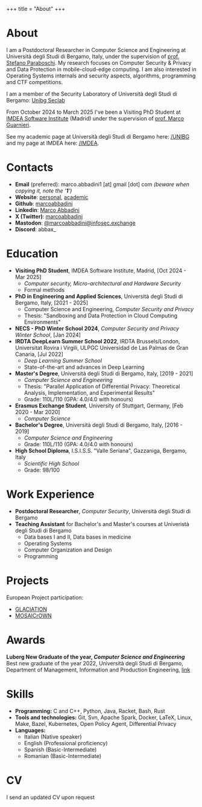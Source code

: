 +++
title = "About"
+++
<style>
span.baddirection{
unicode-bidi: bidi-override;
direction: rtl;
}
</style>

# About

I am a Postdoctoral Researcher in Computer Science and Engineering at Università degli Studi di Bergamo, Italy, under the supervision of [prof. Stefano Paraboschi](https://cs.unibg.it/parabosc/). My research focuses on Computer Security & Privacy and Data Protection in mobile-cloud-edge computing. I am also interested in Operating Systems internals and security aspects, algorithms, programming and CTF competitions.

I am a member of the Security Laboratory of Università degli Studi di Bergamo: [Unibg Seclab](https://seclab.unibg.it)

From October 2024 to March 2025 I've been a Visiting PhD Student at [IMDEA Software Institute](https://software.imdea.org/) (Madrid) under the supervision of [prof. Marco Guarnieri](https://mguarnieri.github.io/).

See my academic page at Università degli Studi di Bergamo here: [/UNIBG](https://cs.unibg.it/abbadini) and my page at IMDEA here: [/IMDEA](https://software.imdea.org/people/marco.abbadini/).


# Contacts

- **Email** (preferred): <span class="baddirection">moc [tod] liamg [ta] 1inidabba.ocram</span> *(beware when copying it, note the '**1**')*
- **Website**: [personal](https://marcoabbadini.github.io), [academic](https://cs.unibg.it/abbadini)
- **Github**: [marcoabbadini](https://github.com/marcoabbadini)
- **Linkedin**: [Marco Abbadini](https://www.linkedin.com/in/marco-abbadini-998524245)
- **X (Twitter)**: [marcoabbadini](https://twitter.com/marcoabbadini)
- **Mastodon**: [@marcoabbadini@infosec.exchange](https://infosec.exchange/@marcoabbadini)
- **Discord**: abbax_
<!-- - **Skype** : live:.cid.2fc1455443dfa9c3 <span style="color:red;">[DEPRECATED]</span> -->

# Education

- **Visiting PhD Student**, IMDEA Software Institute, Madrid, [Oct 2024 - Mar 2025]
    - *Computer security, Micro-architectural and Hardware Security*
    - Formal methods
- **PhD in Engineering and Applied Sciences**, Università degli Studi di Bergamo, Italy, [2021 - 2025]
    - Computer Science and Engineering, *Computer Security and Privacy*
    - Thesis: "Sandboxing and Data Protection in Cloud Computing Environments"
- **NECS - PhD Winter School 2024**, *Computer Security and Privacy Winter School*, [Jan 2024]
- **IRDTA DeepLearn Summer School 2022**, IRDTA Brussels/London, Universitat Rovira i Virgili, ULPGC Universidad de Las Palmas de Gran Canaria, [Jul 2022]
    - *Deep Learning Summer School*
    - State-of-the-art and advances in Deep Learning
- **Master's Degree**, Università degli Studi di Bergamo, Italy, [2019 - 2021]
    - *Computer Science and Engineering*
    - Thesis: "Parallel Application of Differential Privacy: Theoretical Analysis, Implementation, and Experimental Results"
    - Grade: 110L/110 (GPA: 4.0/4.0 with honours)
- **Erasmus Exchange Student**, University of Stuttgart, Germany, [Feb 2020 - Mar 2020]
    - *Computer Science*
- **Bachelor's Degree**, Università degli Studi di Bergamo, Italy, [2016 - 2019]
    - *Computer Science and Engineering*
    - Grade: 110L/110 (GPA: 4.0/4.0 with honours)
- **High School Diploma**, I.S.I.S.S. "Valle Seriana", Gazzaniga, Bergamo, Italy
    - *Scientific High School*
    - Grade: 98/100   

# Work Experience
- **Postdoctoral Researcher**, *Computer Security*, Università degli Studi di Bergamo
- **Teaching Assistant** for Bachelor's and Master's courses at Univeristà degli Studi di Bergamo
	- Data bases I and II, Data bases in medicine
	- Operating Systems
	- Computer Organization and Design
	- Programming

# Projects
European Project participation:
- [GLACIATION](https://glaciation-project.eu/)
- [MOSAICrOWN](https://mosaicrown.eu/)

# Awards
**Luberg New Graduate of the year, *Computer Science and Engineering***
Best new graduate of the year 2022, Università degli Studi di Bergamo, Department of Management, Information and Production Engineering, [link](https://www.luberg.it/eccellenze/proclamazione-neolaureati-dellanno-premio-agli-studi-2/)

# Skills

- **Programming:** C and C++, Python, Java, Racket, Bash, Rust
- **Tools and technologies:** Git, Svn, Apache Spark, Docker, LaTeX, Linux, Make, Bazel, Kubernetes, Open Policy Agent, Differential Privacy
- **Languages:** 
    - Italian (Native speaker)
    - English (Professional proficiency)
    - Spanish (Basic-Intermediate)
    - Romanian (Basic-Intermediate)

# CV

I send an updated CV upon request

